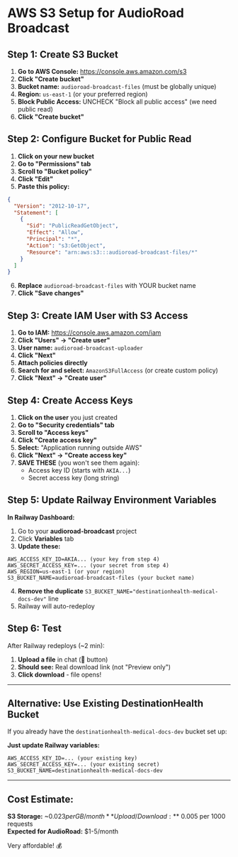 # AWS S3 Setup for AudioRoad Broadcast

## Step 1: Create S3 Bucket

1. **Go to AWS Console:** https://console.aws.amazon.com/s3
2. **Click "Create bucket"**
3. **Bucket name:** `audioroad-broadcast-files` (must be globally unique)
4. **Region:** `us-east-1` (or your preferred region)
5. **Block Public Access:** UNCHECK "Block all public access" (we need public read)
6. **Click "Create bucket"**

## Step 2: Configure Bucket for Public Read

1. **Click on your new bucket**
2. **Go to "Permissions" tab**
3. **Scroll to "Bucket policy"**
4. **Click "Edit"**
5. **Paste this policy:**

```json
{
  "Version": "2012-10-17",
  "Statement": [
    {
      "Sid": "PublicReadGetObject",
      "Effect": "Allow",
      "Principal": "*",
      "Action": "s3:GetObject",
      "Resource": "arn:aws:s3:::audioroad-broadcast-files/*"
    }
  ]
}
```

6. **Replace** `audioroad-broadcast-files` with YOUR bucket name
7. **Click "Save changes"**

## Step 3: Create IAM User with S3 Access

1. **Go to IAM:** https://console.aws.amazon.com/iam
2. **Click "Users" → "Create user"**
3. **User name:** `audioroad-broadcast-uploader`
4. **Click "Next"**
5. **Attach policies directly**
6. **Search for and select:** `AmazonS3FullAccess` (or create custom policy)
7. **Click "Next" → "Create user"**

## Step 4: Create Access Keys

1. **Click on the user** you just created
2. **Go to "Security credentials" tab**
3. **Scroll to "Access keys"**
4. **Click "Create access key"**
5. **Select:** "Application running outside AWS"
6. **Click "Next" → "Create access key"**
7. **SAVE THESE** (you won't see them again):
   - Access key ID (starts with `AKIA...`)
   - Secret access key (long string)

## Step 5: Update Railway Environment Variables

**In Railway Dashboard:**

1. Go to your **audioroad-broadcast** project
2. Click **Variables** tab
3. **Update these:**

```
AWS_ACCESS_KEY_ID=AKIA... (your key from step 4)
AWS_SECRET_ACCESS_KEY=... (your secret from step 4)
AWS_REGION=us-east-1 (or your region)
S3_BUCKET_NAME=audioroad-broadcast-files (your bucket name)
```

4. **Remove the duplicate** `S3_BUCKET_NAME="destinationhealth-medical-docs-dev"` line
5. Railway will auto-redeploy

## Step 6: Test

After Railway redeploys (~2 min):

1. **Upload a file** in chat (📎 button)
2. **Should see:** Real download link (not "Preview only")
3. **Click download** - file opens!

---

## Alternative: Use Existing DestinationHealth Bucket

If you already have the `destinationhealth-medical-docs-dev` bucket set up:

**Just update Railway variables:**
```
AWS_ACCESS_KEY_ID=... (your existing key)
AWS_SECRET_ACCESS_KEY=... (your existing secret)
S3_BUCKET_NAME=destinationhealth-medical-docs-dev
```

---

## Cost Estimate:

**S3 Storage:** ~$0.023 per GB/month  
**Upload/Download:** ~$0.005 per 1000 requests  
**Expected for AudioRoad:** $1-5/month

Very affordable! 💰


